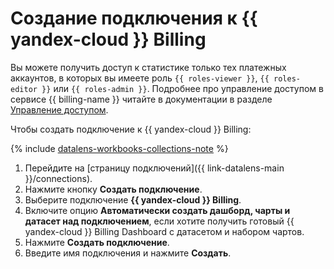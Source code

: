 # Создание подключения к {{ yandex-cloud }} Billing

Вы можете получить доступ к статистике только тех платежных аккаунтов, в которых вы имеете роль `{{ roles-viewer }}`, `{{ roles-editor }}` или `{{ roles-admin }}`. Подробнее про управление доступом в сервисе {{ billing-name }} читайте в документации в разделе [Управление доступом](../../../billing/security/index.md).

Чтобы создать подключение к {{ yandex-cloud }} Billing:


{% include [datalens-workbooks-collections-note](../../../_includes/datalens/operations/datalens-workbooks-collections-note.md) %}


1. Перейдите на [страницу подключений]({{ link-datalens-main }}/connections).
1. Нажмите кнопку **Создать подключение**.
1. Выберите подключение **{{ yandex-cloud }} Billing**.
1. Включите опцию **Автоматически создать дашборд, чарты и датасет над подключением**, если хотите получить готовый {{ yandex-cloud }} Billing Dashboard с датасетом и набором чартов.
1. Нажмите **Создать подключение**.
1. Введите имя подключения и нажмите **Создать**.